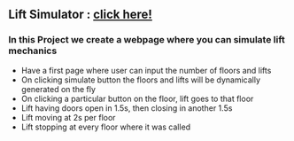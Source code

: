 ## Lift Simulator : [click here!](https://elevator-simulator-pallavihegde.netlify.app/)
### In this Project we create a webpage where you can simulate lift mechanics
* Have a first page where user can input the number of floors and lifts
* On clicking simulate button the floors and lifts will be dynamically generated on the fly
* On clicking a particular button on the floor, lift goes to that floor
* Lift having doors open in 1.5s, then closing in another 1.5s
* Lift moving at 2s per floor
* Lift stopping at every floor where it was called
